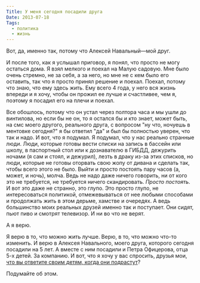 ```yaml
---
Title: У меня сегодня посадили друга
Date: 2013-07-18
Tags:
  - политика
  - жизнь
---
```


Вот, да, именно так, потому что Алексей Навальный—мой друг.

И после того, как я услышал приговор, я понял, что просто не могу остаться дома. Я взял мелкого и поехал на Малую садовую. Мне было очень стремно, не за себя, а за него, но мне не с кем было его оставить, так что я просто принял решение и поехал. Поехал, потому что знаю, что ему здесь жить. Ему всего 4 года, у него вся жизнь впереди и я хочу, чтобы он прожил ее лучше и счастливее, чем я, поэтому я посадил его на плечи и поехал.

Все обошлось, потому что он устал через полтора часа и мы ушли до винтилова, но если бы не он, то я остался бы и кто знает, может быть, на смс моего другого, реального друга, с вопросом "ну что, ночуешь в ментовке сегодня?" я бы ответил "да" и был бы полностью уверен, что так и надо.
И вот, что я подумал. Я подумал, что у нас реально странные люди. Люди, которые готовы вести списки на запись в бассейн или школу, в паспортный стол или к дознавателю в ГИБДД, дежурить ночами (я сам и стоял, и дежурил), лезть в драку из-за этих списков, но люди, которые не готовы оторвать свою жопу от дивана и сделать так, чтобы всего этого не было. Выйти и просто постоять пару часов (а, может, и ночь), молча. Ведь не надо даже ничего говорить, ни от кого это не требуется, не требуется ничего скандировать. <i>Просто постоять</i>. И вот это даже не странно, это глупо. Это просто глупо, не интересоваться политикой, отмежевываться от нее любыми способами и продолжать жить в этом дерьме, хамстве и очередях. А ведь большинство моих реальных друзей именно так и поступает. Они сидят, пьют пиво и смотрят телевизор. И ни во что не верят.

А я верю.

Я верю в то, что можно жить лучше. Верю, в то, что можно что-то изменить. И верю в Алексея Навального, моего друга, которого сегодня посадили на 5 лет. А вместе с ним посадили и Петра Офицерова, отца 5-х детей. За компанию. И вот, что я хочу у вас спросить, друзья мои, [что вы ответите своим детям, когда они подрастут](http://youtu.be/m9YCqjWp_qg?t=2m17s)?

Подумайте об этом.